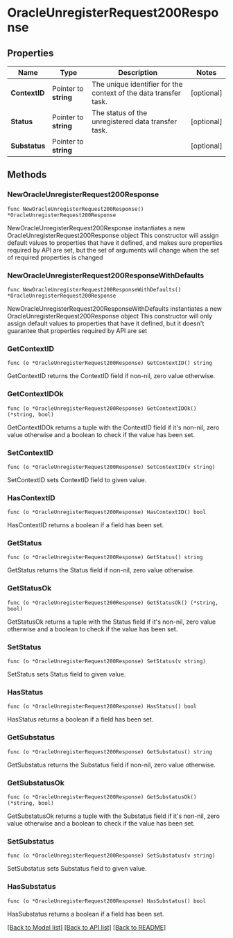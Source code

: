 # OracleUnregisterRequest200Response

## Properties

Name | Type | Description | Notes
------------ | ------------- | ------------- | -------------
**ContextID** | Pointer to **string** | The unique identifier for the context of the data transfer task. | [optional] 
**Status** | Pointer to **string** | The status of the unregistered data transfer task. | [optional] 
**Substatus** | Pointer to **string** |  | [optional] 

## Methods

### NewOracleUnregisterRequest200Response

`func NewOracleUnregisterRequest200Response() *OracleUnregisterRequest200Response`

NewOracleUnregisterRequest200Response instantiates a new OracleUnregisterRequest200Response object
This constructor will assign default values to properties that have it defined,
and makes sure properties required by API are set, but the set of arguments
will change when the set of required properties is changed

### NewOracleUnregisterRequest200ResponseWithDefaults

`func NewOracleUnregisterRequest200ResponseWithDefaults() *OracleUnregisterRequest200Response`

NewOracleUnregisterRequest200ResponseWithDefaults instantiates a new OracleUnregisterRequest200Response object
This constructor will only assign default values to properties that have it defined,
but it doesn't guarantee that properties required by API are set

### GetContextID

`func (o *OracleUnregisterRequest200Response) GetContextID() string`

GetContextID returns the ContextID field if non-nil, zero value otherwise.

### GetContextIDOk

`func (o *OracleUnregisterRequest200Response) GetContextIDOk() (*string, bool)`

GetContextIDOk returns a tuple with the ContextID field if it's non-nil, zero value otherwise
and a boolean to check if the value has been set.

### SetContextID

`func (o *OracleUnregisterRequest200Response) SetContextID(v string)`

SetContextID sets ContextID field to given value.

### HasContextID

`func (o *OracleUnregisterRequest200Response) HasContextID() bool`

HasContextID returns a boolean if a field has been set.

### GetStatus

`func (o *OracleUnregisterRequest200Response) GetStatus() string`

GetStatus returns the Status field if non-nil, zero value otherwise.

### GetStatusOk

`func (o *OracleUnregisterRequest200Response) GetStatusOk() (*string, bool)`

GetStatusOk returns a tuple with the Status field if it's non-nil, zero value otherwise
and a boolean to check if the value has been set.

### SetStatus

`func (o *OracleUnregisterRequest200Response) SetStatus(v string)`

SetStatus sets Status field to given value.

### HasStatus

`func (o *OracleUnregisterRequest200Response) HasStatus() bool`

HasStatus returns a boolean if a field has been set.

### GetSubstatus

`func (o *OracleUnregisterRequest200Response) GetSubstatus() string`

GetSubstatus returns the Substatus field if non-nil, zero value otherwise.

### GetSubstatusOk

`func (o *OracleUnregisterRequest200Response) GetSubstatusOk() (*string, bool)`

GetSubstatusOk returns a tuple with the Substatus field if it's non-nil, zero value otherwise
and a boolean to check if the value has been set.

### SetSubstatus

`func (o *OracleUnregisterRequest200Response) SetSubstatus(v string)`

SetSubstatus sets Substatus field to given value.

### HasSubstatus

`func (o *OracleUnregisterRequest200Response) HasSubstatus() bool`

HasSubstatus returns a boolean if a field has been set.


[[Back to Model list]](../README.md#documentation-for-models) [[Back to API list]](../README.md#documentation-for-api-endpoints) [[Back to README]](../README.md)


